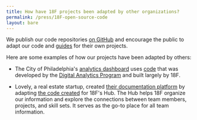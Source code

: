 ```yaml
---
title: How have 18F projects been adapted by other organizations?
permalink: /press/18F-open-source-code
layout: bare
---
```


We publish our code repositories [on GitHub](https://github.com/18F) and encourage the public to adapt our code and [guides](https://pages.18f.gov/guides/) for their own projects.

Here are some examples of how our projects have been adapted by others:

* The City of Philadelphia's [analytics dashboard](http://analytics.phila.gov/) uses [code](https://github.com/18f/analytics-reporter) that was developed by the [Digital Analytics Program](https://www.digitalgov.gov/services/dap/) and built largely by 18F.

* Lovely, a real estate startup, created [their documentation platform](http://hub.livelovely.com.s3-website-us-east-1.amazonaws.com/) by adapting [the code created](https://github.com/18F/hub) for 18F's Hub. The Hub helps 18F organize our information and explore the connections between team members, projects, and skill sets. It serves as the go-to place for all team information.
